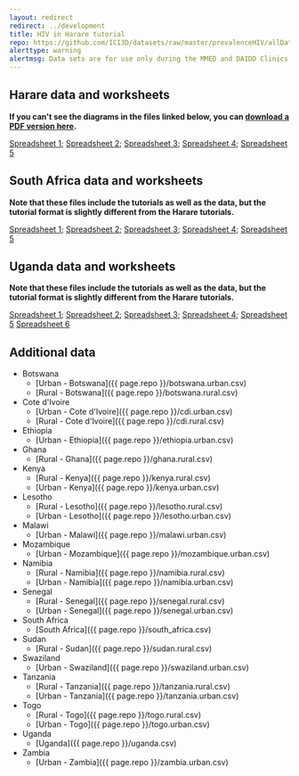 ```yaml
---
layout: redirect
redirect: ../development
title: HIV in Harare tutorial
repo: https://github.com/ICI3D/datasets/raw/master/prevalenceHIV/allDat
alerttype: warning
alertmsg: Data sets are for use only during the MMED and DAIDD Clinics and only for the purpose of this tutorial.
---
```


## Harare data and worksheets

**If you can't see the diagrams in the files linked below, you can [download a PDF version here](./HarareDiagrams.pdf "Diagrams").**

[Spreadsheet 1](https://github.com/ICI3D/MMED2016/raw/master/HIVspreadsheets/harare/HIVinHarare1.xls);
[Spreadsheet 2](https://github.com/ICI3D/MMED2016/raw/master/HIVspreadsheets/harare/HIVinHarare2.xls);
[Spreadsheet 3](https://github.com/ICI3D/MMED2016/raw/master/HIVspreadsheets/harare/HIVinHarare3.xls);
[Spreadsheet 4](https://github.com/ICI3D/MMED2016/raw/master/HIVspreadsheets/harare/HIVinHarare4.xls);
[Spreadsheet 5](https://github.com/ICI3D/MMED2016/raw/master/HIVspreadsheets/harare/HIVinHarare5.xls)

## South Africa data and worksheets

**Note that these files include the tutorials as well as the data, but the tutorial format is slightly different from the Harare tutorials.**

[Spreadsheet 1](https://github.com/ICI3D/MMED2016/raw/master/HIVspreadsheets/south_africa/HIVinRSA1.xls);
[Spreadsheet 2](https://github.com/ICI3D/MMED2016/raw/master/HIVspreadsheets/south_africa/HIVinRSA2.xls);
[Spreadsheet 3](https://github.com/ICI3D/MMED2016/raw/master/HIVspreadsheets/south_africa/HIVinRSA3.xls);
[Spreadsheet 4](https://github.com/ICI3D/MMED2016/raw/master/HIVspreadsheets/south_africa/HIVinRSA4.xls);
[Spreadsheet 5](https://github.com/ICI3D/MMED2016/raw/master/HIVspreadsheets/south_africa/HIVinRSA5.xls)

## Uganda data and worksheets

**Note that these files include the tutorials as well as the data, but the tutorial format is slightly different from the Harare tutorials.**

[Spreadsheet 1](https://github.com/ICI3D/MMED2016/raw/master/HIVspreadsheets/uganda/HIVinUganda1.xls);
[Spreadsheet 2](https://github.com/ICI3D/MMED2016/raw/master/HIVspreadsheets/uganda/HIVinUganda2.xls);
[Spreadsheet 3](https://github.com/ICI3D/MMED2016/raw/master/HIVspreadsheets/uganda/HIVinUganda3.xls);
[Spreadsheet 4](https://github.com/ICI3D/MMED2016/raw/master/HIVspreadsheets/uganda/HIVinUganda4.xls);
[Spreadsheet 5](https://github.com/ICI3D/MMED2016/raw/master/HIVspreadsheets/uganda/HIVinUganda5.xls)
[Spreadsheet 6](https://github.com/ICI3D/MMED2016/raw/master/HIVspreadsheets/uganda/HIVinUganda6.xls)

## Additional data

- Botswana
    - [Urban - Botswana]({{ page.repo }}/botswana.urban.csv)
    - [Rural - Botswana]({{ page.repo }}/botswana.rural.csv)
- Cote d'Ivoire
    - [Urban - Cote d'Ivoire]({{ page.repo }}/cdi.urban.csv)
    - [Rural - Cote d'Ivoire]({{ page.repo }}/cdi.rural.csv)
- Ethiopia
    - [Urban - Ethiopia]({{ page.repo }}/ethiopia.urban.csv)
- Ghana
    - [Rural - Ghana]({{ page.repo }}/ghana.rural.csv)
- Kenya
    - [Rural - Kenya]({{ page.repo }}/kenya.rural.csv)
    - [Urban - Kenya]({{ page.repo }}/kenya.urban.csv)
- Lesotho
    - [Rural - Lesotho]({{ page.repo }}/lesotho.rural.csv)
    - [Urban - Lesotho]({{ page.repo }}/lesotho.urban.csv)
- Malawi
    - [Urban - Malawi]({{ page.repo }}/malawi.urban.csv)
- Mozambique
    - [Urban - Mozambique]({{ page.repo }}/mozambique.urban.csv)
- Namibia
    - [Rural - Namibia]({{ page.repo }}/namibia.rural.csv)
    - [Urban - Namibia]({{ page.repo }}/namibia.urban.csv)
- Senegal
    - [Rural - Senegal]({{ page.repo }}/senegal.rural.csv)
    - [Urban - Senegal]({{ page.repo }}/senegal.urban.csv)
- South Africa
    - [South Africa]({{ page.repo }}/south_africa.csv)
- Sudan
    - [Rural - Sudan]({{ page.repo }}/sudan.rural.csv)
- Swaziland
    - [Urban - Swaziland]({{ page.repo }}/swaziland.urban.csv)
- Tanzania
    - [Rural - Tanzania]({{ page.repo }}/tanzania.rural.csv)
    - [Urban - Tanzania]({{ page.repo }}/tanzania.urban.csv)
- Togo
    - [Rural - Togo]({{ page.repo }}/togo.rural.csv)
    - [Urban - Togo]({{ page.repo }}/togo.urban.csv)
- Uganda
    - [Uganda]({{ page.repo }}/uganda.csv)
- Zambia
    - [Urban - Zambia]({{ page.repo }}/zambia.urban.csv)
